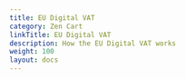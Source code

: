 ```yaml
---
title: EU Digital VAT
category: Zen Cart
linkTitle: EU Digital VAT
description: How the EU Digital VAT works
weight: 100 
layout: docs
---
```


